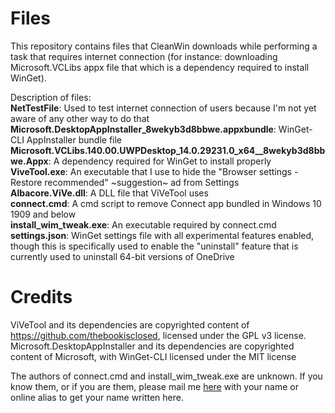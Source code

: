 # Files
This repository contains files that CleanWin downloads while performing a task that requires internet connection (for instance: downloading Microsoft.VCLibs appx file that which is a dependency required to install WinGet).

Description of files:   
**NetTestFile**: Used to test internet connection of users because I'm not yet aware of any other way to do that  
**Microsoft.DesktopAppInstaller_8wekyb3d8bbwe.appxbundle**: WinGet-CLI AppInstaller bundle file  
**Microsoft.VCLibs.140.00.UWPDesktop_14.0.29231.0_x64__8wekyb3d8bbwe.Appx**: A dependency required for WinGet to install properly  
**ViveTool.exe**: An executable that I use to hide the "Browser settings - Restore recommended" ~suggestion~ ad from Settings  
**Albacore.ViVe.dll**: A DLL file that ViVeTool uses  
**connect.cmd**: A cmd script to remove Connect app bundled in Windows 10 1909 and below  
**install_wim_tweak.exe**: An executable required by connect.cmd  
**settings.json**: WinGet settings file with all experimental features enabled, though this is specifically used to enable the "uninstall" feature that is currently used to uninstall 64-bit versions of OneDrive



# Credits   
ViVeTool and its dependencies are copyrighted content of https://github.com/thebookisclosed, licensed under the GPL v3 license.    
Microsoft.DesktopAppInstaller and its dependencies are copyrighted content of Microsoft, with WinGet-CLI licensed under the MIT license

The authors of connect.cmd and install_wim_tweak.exe are unknown. If you know them, or if you are them, please mail me [here](mailto:pratyakshm@protonmail.com) with your name or online alias to get your name written here.

